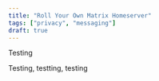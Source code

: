 ```yaml
---
title: "Roll Your Own Matrix Homeserver"
tags: ["privacy", "messaging"]
draft: true
---
```


Testing

<!--more-->

Testing, testting, testing
